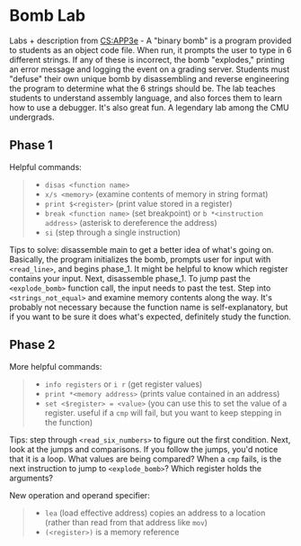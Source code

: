 # Bomb Lab
Labs + description from [CS:APP3e](http://csapp.cs.cmu.edu/3e/labs.html) - A "binary bomb" is a program provided to students as an object code file. When run, it prompts the user to type in 
6 different strings. If any of these is incorrect, the bomb "explodes," printing an error message and logging the 
event on a grading server. Students must "defuse" their own unique bomb by disassembling and reverse engineering the 
program to determine what the 6 strings should be. The lab teaches students to understand assembly language, and also 
forces them to learn how to use a debugger. It's also great fun. A legendary lab among the CMU undergrads.

## Phase 1
Helpful commands:
>* `disas <function name>`
>* `x/s <memory>` (examine contents of memory in string format)
>* `print $<register>` (print value stored in a register)
>* `break <function name>` (set breakpoint) or `b *<instruction address>` (asterisk to dereference the address)
>* `si` (step through a single instruction)

Tips to solve: disassemble main to get a better idea of what's going on. Basically, the program initializes the bomb, prompts
user for input with `<read_line>`, and begins phase_1. It might be helpful to know which register contains your input. Next, 
disassemble phase_1. To jump past the `<explode_bomb>` function call, the input needs to past the test. Step into `<strings_not_equal>` and examine memory contents along the way. It's probably not necessary because the function name is self-explanatory, but if you want to be sure it does what's expected, definitely study the function.

## Phase 2
More helpful commands:
>* `info registers` or `i r` (get register values)
>* `print *<memory address>` (prints value contained in an address)
>* `set <$register> = <value>` (you can use this to set the value of a register. useful if a `cmp` will fail, but you want to keep stepping in the function)

Tips: step through `<read_six_numbers>` to figure out the first condition. Next, look at the jumps and comparisons. If you follow the jumps, you'd notice that it is a loop. What values are being compared? When a `cmp` fails, is the next instruction to jump to `<explode_bomb>`? Which register holds the arguments?

New operation and operand specifier:
>* `lea` (load effective address) copies an address to a location (rather than read from that address like `mov`)
>* `(<register>)` is a memory reference
